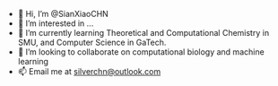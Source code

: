 - 👋 Hi, I’m @SianXiaoCHN
- 👀 I’m interested in ...
- 🌱 I’m currently learning Theoretical and Computational Chemistry in SMU, and Computer Science in GaTech.
- 💞️ I’m looking to collaborate on computational biology and machine learning
- 📫 Email me at silverchn@outlook.com

<!---
SianXiaoCHN/SianXiaoCHN is a ✨ special ✨ repository because its `README.md` (this file) appears on your GitHub profile.
You can click the Preview link to take a look at your changes.
--->
